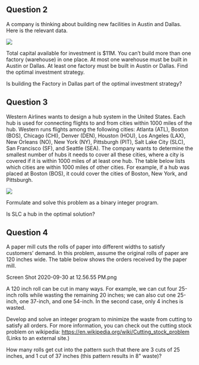 ## Question 2

A company is thinking about building new facilities in Austin and Dallas. Here is the relevant data.

![](https://github.com/ankitakundra7/Optimization/Integer_Programming/Screen_Shot_2020-09-30_at_12.47.08_PM.png)

Total capital available for investment is $11M. You can’t build more than one factory (warehouse) in one place. At most one warehouse must be built in Austin or Dallas. At least one factory must be built in Austin or Dallas. Find the optimal investment strategy.

 

Is building the Factory in Dallas part of the optimal investment strategy?

## Question 3

Western Airlines wants to design a hub system in the United States. Each hub is used for connecting flights to and from cities within 1000 miles of the hub. Western runs flights among the following cities: Atlanta (ATL), Boston (BOS), Chicago (CHI), Denver (DEN), Houston (HOU), Los Angeles (LAX), New Orleans (NO), New York (NY), Pittsburgh (PIT), Salt Lake City (SLC), San Francisco (SF), and Seattle (SEA). The company wants to determine the smallest number of hubs it needs to cover all these cities, where a city is covered if it is within 1000 miles of at least one hub. The table below lists which cities are within 1000 miles of other cities. For example, if a hub was placed at Boston (BOS), it could cover the cities of Boston, New York, and Pittsburgh.

![](https://github.com/ankitakundra7/Optimization/Integer_Programming/Screen_Shot_2020-09-30_at_12.52.50_PM.png)

Formulate and solve this problem as a binary integer program.

 

Is SLC a hub in the optimal solution?


## Question 4

A paper mill cuts the rolls of paper into different widths to satisfy customers’ demand. In this problem, assume the original rolls of paper are 120 inches wide. The table below shows the orders received by the paper mill.

Screen Shot 2020-09-30 at 12.56.55 PM.png

A 120 inch roll can be cut in many ways. For example, we can cut four 25-inch rolls while wasting the remaining 20 inches; we can also cut one 25-inch, one 37-inch, and one 54-inch. In the second case, only 4 inches is wasted.

Develop and solve an integer program to minimize the waste from cutting to satisfy all orders.  For more information, you can check out the cutting stock problem on wikipedia: https://en.wikipedia.org/wiki/Cutting_stock_problem (Links to an external site.)

 

How many rolls get cut into the pattern such that there are 3 cuts of 25 inches, and 1 cut of 37 inches (this pattern results in 8" waste)?
